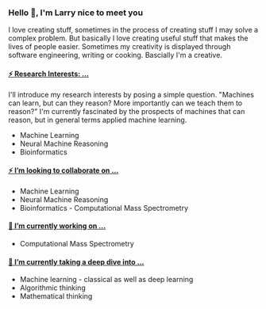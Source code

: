 ### Hello 👋, I'm Larry nice to meet you 

<!--
**acquayefrank/acquayefrank** is a ✨ _special_ ✨ repository because its `README.md` (this file) appears on your GitHub profile.

Here are some ideas to get you started:
- 👯 I’m looking to collaborate on ...
- 🤔 I’m looking for help with ...
- 💬 Ask me about ...
- 📫 How to reach me: ...
- 😄 Pronouns: ...
-->

I love creating stuff, sometimes in the process of creating stuff I may solve a complex problem. But basically I love creating useful stuff that makes the lives of people easier. 
Sometimes my creativity is displayed through software engineering, writing or cooking. Bascially I'm a creative.


#### <ins> ⚡ Research Interests: ... </ins>
I'll introduce my research interests by posing a simple question. "Machines can learn, but can they reason? More importantly can we teach them to reason?" I'm currently fascinated by the prospects of machines that can reason, but in general terms applied machine learning.

* Machine Learning
* Neural Machine Reasoning
* Bioinformatics

#### <ins> ⚡ I’m looking to collaborate on ... </ins>
* Machine Learning
* Neural Machine Reasoning
* Bioinformatics - Computational Mass Spectrometry

#### <ins> 🔭 I’m currently working on ... </ins>
* Computational Mass Spectrometry

#### <ins> 🌱 I’m currently taking a deep dive into ... </ins>
* Machine learning - classical as well as deep learning
* Algorithmic thinking
* Mathematical thinking

